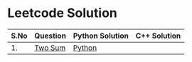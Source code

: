 # Leetcode Solution


|S.No|Question|Python Solution|C++ Solution|
|---|---|---|---|
|1.|[Two Sum](https://leetcode.com/problems/two-sum/)|[Python](Problems/1-Two-Sum.md)|